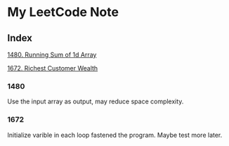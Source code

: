 # My LeetCode Note

## Index

[1480. Running Sum of 1d Array](#1480)

[1672. Richest Customer Wealth](#1672)

### 1480

Use the input array as output, may reduce space complexity.

### 1672

Initialize varible in each loop fastened the program. Maybe test more later.

